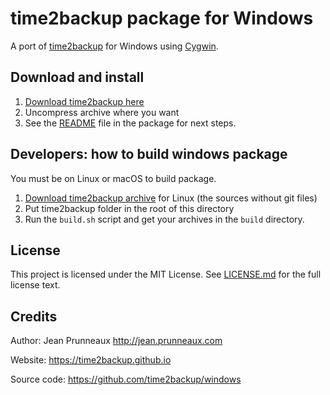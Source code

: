 # time2backup package for Windows

A port of [time2backup](https://time2backup.github.io/) for Windows using [Cygwin](https://www.cygwin.com).

## Download and install
1. [Download time2backup here](https://time2backup.github.io/)
2. Uncompress archive where you want
3. See the [README](package/README.md) file in the package for next steps.

## Developers: how to build windows package
You must be on Linux or macOS to build package.

1. [Download time2backup archive](https://time2backup.github.io/) for Linux (the sources without git files)
2. Put time2backup folder in the root of this directory
3. Run the `build.sh` script and get your archives in the `build` directory.

## License
This project is licensed under the MIT License. See [LICENSE.md](LICENSE.md) for the full license text.

## Credits
Author: Jean Prunneaux http://jean.prunneaux.com

Website: https://time2backup.github.io

Source code: https://github.com/time2backup/windows
